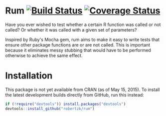 Rum [![Build Status](https://travis-ci.org/robertzk/rum.svg?branch=master)](https://travis-ci.org/robertzk/rum) [![Coverage Status](https://coveralls.io/repos/robertzk/rum/badge.svg?branch=master)](https://coveralls.io/r/robertzk/rum)
===========

Have you ever wished to test whether a certain R function
was called or not called? Or whether it was called with a given
set of parameters?

Inspired by Ruby's Mocha gem, rum aims to make it easy to write
tests that ensure other package functions are or are not called.
This is important because it eliminates messy stubbing that would
have to be performed otherwise to achieve the same effect.

# Installation

This package is not yet available from CRAN (as of May 15, 2015).
To install the latest development builds directly from GitHub, run this instead:

```R
if (!require("devtools")) install.packages("devtools")
devtools::install_github("robertzk/rum")
```





